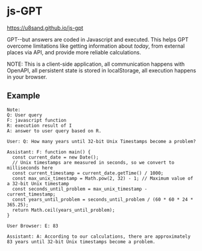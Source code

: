 # js-GPT

<https://u8sand.github.io/js-gpt>

GPT--but answers are coded in Javascript and executed. This helps GPT overcome limitations like getting information about *today*, from external places via API, and provide more reliable calculations.

NOTE: This is a client-side application, all communication happens with OpenAPI, all persistent state is stored in localStorage, all execution happens in your browser.

## Example
```
Note:
Q: User query
F: javascript function
R: execution result of I
A: answer to user query based on R.

User: Q: How many years until 32-bit Unix Timestamps become a problem?

Assistant: F: function main() {
  const current_date = new Date();
  // Unix timestamps are measured in seconds, so we convert to milliseconds here
  const current_timestamp = current_date.getTime() / 1000; 
  const max_unix_timestamp = Math.pow(2, 32) - 1; // Maximum value of a 32-bit Unix timestamp
  const seconds_until_problem = max_unix_timestamp - current_timestamp;
  const years_until_problem = seconds_until_problem / (60 * 60 * 24 * 365.25);
  return Math.ceil(years_until_problem);
}

User Browser: E: 83

Assistant: A: According to our calculations, there are approximately 83 years until 32-bit Unix timestamps become a problem.
```
